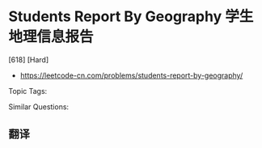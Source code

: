 # Students Report By Geography 学生地理信息报告

[618] [Hard]

- https://leetcode-cn.com/problems/students-report-by-geography/

Topic Tags:

Similar Questions:

## 翻译
